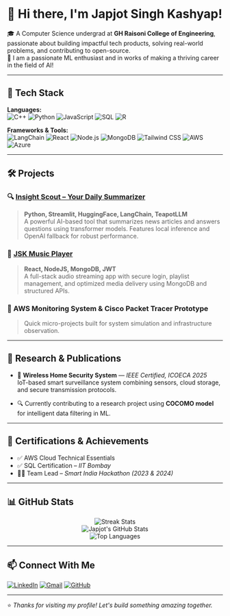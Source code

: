 # 👋 Hi there, I'm Japjot Singh Kashyap!

🎓 A Computer Science undergrad at **GH Raisoni College of Engineering**, passionate about building impactful tech products, solving real-world problems, and contributing to open-source.  
📍 I am a passionate ML enthusiast and in works of making a thriving career in the field of AI!

---

## 🚀 Tech Stack

**Languages:**  
![C++](https://img.shields.io/badge/C%2B%2B-00599C?style=flat&logo=c%2B%2B&logoColor=white)
![Python](https://img.shields.io/badge/Python-3670A0?style=flat&logo=python&logoColor=ffdd54)
![JavaScript](https://img.shields.io/badge/JavaScript-F7DF1E?style=flat&logo=javascript&logoColor=black)
![SQL](https://img.shields.io/badge/SQL-4479A1?style=flat&logo=postgresql&logoColor=white)
![R](https://img.shields.io/badge/R-276DC3?style=flat&logo=r&logoColor=white)

**Frameworks & Tools:**  
![LangChain](https://img.shields.io/badge/LangChain-4B8BBE?style=flat&logo=python&logoColor=white)
![React](https://img.shields.io/badge/React-20232A?style=flat&logo=react&logoColor=61DAFB)
![Node.js](https://img.shields.io/badge/Node.js-339933?style=flat&logo=nodedotjs&logoColor=white)
![MongoDB](https://img.shields.io/badge/MongoDB-4EA94B?style=flat&logo=mongodb&logoColor=white)
![Tailwind CSS](https://img.shields.io/badge/Tailwind_CSS-38B2AC?style=flat&logo=tailwind-css&logoColor=white)
![AWS](https://img.shields.io/badge/AWS-FF9900?style=flat&logo=amazon-aws&logoColor=white)
![Azure](https://img.shields.io/badge/Azure-0078D4?style=flat&logo=microsoftazure&logoColor=white)

---

## 🛠️ Projects

### 🔍 [Insight Scout – Your Daily Summarizer](https://github.com/Japjot-S-K/Insight-Scout---Your-Daily-Summarizer)
> **Python, Streamlit, HuggingFace, LangChain, TeapotLLM**  
A powerful AI-based tool that summarizes news articles and answers questions using transformer models. Features local inference and OpenAI fallback for robust performance.

### 🎵 [JSK Music Player](https://github.com/Japjot-S-K/JSK-Music-Player)
> **React, NodeJS, MongoDB, JWT**  
A full-stack audio streaming app with secure login, playlist management, and optimized media delivery using MongoDB and structured APIs.

### 📡 AWS Monitoring System & Cisco Packet Tracer Prototype
> Quick micro-projects built for system simulation and infrastructure observation.

---

## 📑 Research & Publications

- 📄 **Wireless Home Security System** — *IEEE Certified, ICOECA 2025*  
  IoT-based smart surveillance system combining sensors, cloud storage, and secure transmission protocols.

- 🔍 Currently contributing to a research project using **COCOMO model** for intelligent data filtering in ML.

---

## 📜 Certifications & Achievements

- ✅ AWS Cloud Technical Essentials  
- ✅ SQL Certification – *IIT Bombay*  
- 👨‍💻 Team Lead – *Smart India Hackathon (2023 & 2024)*  

---

## 📊 GitHub Stats

<p align="center">
  <img src="https://github-readme-streak-stats.herokuapp.com/?user=Japjot-S-K&theme=tokyonight" alt="Streak Stats" />
  <br />
  <img src="https://github-readme-stats.vercel.app/api?username=Japjot-S-K&show_icons=true&theme=tokyonight&count_private=true" alt="Japjot's GitHub Stats" />
  <br />
  <img src="https://github-readme-stats.vercel.app/api/top-langs/?username=Japjot-S-K&layout=compact&theme=tokyonight" alt="Top Languages" />
</p>

---

## 📫 Connect With Me

[![LinkedIn](https://img.shields.io/badge/LinkedIn-blue?style=flat&logo=linkedin&logoColor=white)](https://www.linkedin.com/in/japjot-singh-kashyap-25821625a/)
[![Gmail](https://img.shields.io/badge/Gmail-D14836?style=flat&logo=gmail&logoColor=white)](mailto:japjotsingh.kashyap@gmail.com)
[![GitHub](https://img.shields.io/badge/GitHub-000?style=flat&logo=github&logoColor=white)](https://github.com/Japjot-S-K/)

---

⭐ *Thanks for visiting my profile! Let's build something amazing together.*  
